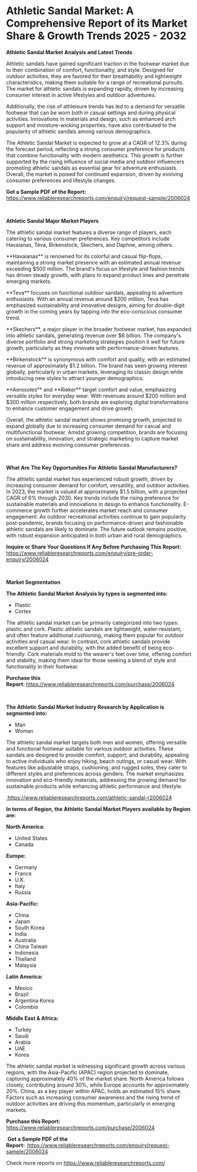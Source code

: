 <p><h1>Athletic Sandal Market: A Comprehensive Report of its Market Share & Growth Trends 2025 - 2032</h1></p><p><strong>Athletic Sandal Market Analysis and Latest Trends</strong></p>
<p><p>Athletic sandals have gained significant traction in the footwear market due to their combination of comfort, functionality, and style. Designed for outdoor activities, they are favored for their breathability and lightweight characteristics, making them suitable for a range of recreational pursuits. The market for athletic sandals is expanding rapidly, driven by increasing consumer interest in active lifestyles and outdoor adventures. </p><p>Additionally, the rise of athleisure trends has led to a demand for versatile footwear that can be worn both in casual settings and during physical activities. Innovations in materials and design, such as enhanced arch support and moisture-wicking properties, have also contributed to the popularity of athletic sandals among various demographics. </p><p>The Athletic Sandal Market is expected to grow at a CAGR of 12.3% during the forecast period, reflecting a strong consumer preference for products that combine functionality with modern aesthetics. This growth is further supported by the rising influence of social media and outdoor influencers promoting athletic sandals as essential gear for adventure enthusiasts. Overall, the market is poised for continued expansion, driven by evolving consumer preferences and lifestyle changes.</p></p>
<p><strong>Get a Sample PDF of the Report:&nbsp;</strong> <a href="https://www.reliableresearchreports.com/enquiry/request-sample/2006024?utm_campaign=2255&utm_medium=2&utm_source=Github&utm_content=ia&utm_term=06042025&utm_id=athletic-sandal">https://www.reliableresearchreports.com/enquiry/request-sample/2006024</a></p>
<p>&nbsp;</p>
<p><strong>Athletic Sandal Major Market Players</strong></p>
<p><p>The athletic sandal market features a diverse range of players, each catering to various consumer preferences. Key competitors include Havaianas, Teva, Birkenstock, Skechers, and Daphne, among others.</p><p>**Havaianas** is renowned for its colorful and casual flip-flops, maintaining a strong market presence with an estimated annual revenue exceeding $500 million. The brand's focus on lifestyle and fashion trends has driven steady growth, with plans to expand product lines and penetrate emerging markets.</p><p>**Teva** focuses on functional outdoor sandals, appealing to adventure enthusiasts. With an annual revenue around $200 million, Teva has emphasized sustainability and innovative designs, aiming for double-digit growth in the coming years by tapping into the eco-conscious consumer trend.</p><p>**Skechers**, a major player in the broader footwear market, has expanded into athletic sandals, generating revenue over $6 billion. The company's diverse portfolio and strong marketing strategies position it well for future growth, particularly as they innovate with performance-driven features.</p><p>**Birkenstock** is synonymous with comfort and quality, with an estimated revenue of approximately $1.2 billion. The brand has seen growing interest globally, particularly in urban markets, leveraging its classic design while introducing new styles to attract younger demographics.</p><p>**Aerosoles** and **Rieker** target comfort and value, emphasizing versatile styles for everyday wear. With revenues around $200 million and $300 million respectively, both brands are exploring digital transformations to enhance customer engagement and drive growth.</p><p>Overall, the athletic sandal market shows promising growth, projected to expand globally due to increasing consumer demand for casual and multifunctional footwear. Amidst growing competition, brands are focusing on sustainability, innovation, and strategic marketing to capture market share and address evolving consumer preferences.</p></p>
<p>&nbsp;</p>
<p><strong>What Are The Key Opportunities For Athletic Sandal Manufacturers?</strong></p>
<p><p>The athletic sandal market has experienced robust growth, driven by increasing consumer demand for comfort, versatility, and outdoor activities. In 2023, the market is valued at approximately $1.5 billion, with a projected CAGR of 6% through 2030. Key trends include the rising preference for sustainable materials and innovations in design to enhance functionality. E-commerce growth further accelerates market reach and consumer engagement. As outdoor recreational activities continue to gain popularity post-pandemic, brands focusing on performance-driven and fashionable athletic sandals are likely to dominate. The future outlook remains positive, with robust expansion anticipated in both urban and rural demographics.</p></p>
<p><strong>Inquire or Share Your Questions If Any Before Purchasing This Report:</strong> <a href="https://www.reliableresearchreports.com/enquiry/pre-order-enquiry/2006024?utm_campaign=2255&utm_medium=2&utm_source=Github&utm_content=ia&utm_term=06042025&utm_id=athletic-sandal">https://www.reliableresearchreports.com/enquiry/pre-order-enquiry/2006024</a></p>
<p>&nbsp;</p>
<p><strong>Market Segmentation</strong></p>
<p><strong>The Athletic Sandal Market Analysis by types is segmented into:</strong></p>
<p><ul><li>Plastic</li><li>Cortex</li></ul></p>
<p><p>The athletic sandal market can be primarily categorized into two types: plastic and cork. Plastic athletic sandals are lightweight, water-resistant, and often feature additional cushioning, making them popular for outdoor activities and casual wear. In contrast, cork athletic sandals provide excellent support and durability, with the added benefit of being eco-friendly. Cork materials mold to the wearer's feet over time, offering comfort and stability, making them ideal for those seeking a blend of style and functionality in their footwear.</p></p>
<p><strong>Purchase this Report:&nbsp;</strong><a href="https://www.reliableresearchreports.com/purchase/2006024?utm_campaign=2255&utm_medium=2&utm_source=Github&utm_content=ia&utm_term=06042025&utm_id=athletic-sandal">https://www.reliableresearchreports.com/purchase/2006024</a></p>
<p>&nbsp;</p>
<p><strong>The Athletic Sandal Market Industry Research by Application is segmented into:</strong></p>
<p><ul><li>Man</li><li>Woman</li></ul></p>
<p><p>The athletic sandal market targets both men and women, offering versatile and functional footwear suitable for various outdoor activities. These sandals are designed to provide comfort, support, and durability, appealing to active individuals who enjoy hiking, beach outings, or casual wear. With features like adjustable straps, cushioning, and rugged soles, they cater to different styles and preferences across genders. The market emphasizes innovation and eco-friendly materials, addressing the growing demand for sustainable products while enhancing athletic performance and lifestyle.</p></p>
<p><a href="https://www.reliableresearchreports.com/athletic-sandal-r2006024?utm_campaign=2255&utm_medium=2&utm_source=Github&utm_content=ia&utm_term=06042025&utm_id=athletic-sandal">&nbsp;https://www.reliableresearchreports.com/athletic-sandal-r2006024</a></p>
<p><strong>In terms of Region, the Athletic Sandal Market Players available by Region are:</strong></p>
<p>
    <p> <strong> North America: </strong>
        <ul>
            <li>United States</li>
            <li>Canada</li>
        </ul>
        </p> 
    <p> <strong> Europe: </strong>
        <ul>
            <li>Germany</li>
            <li>France</li>
            <li>U.K.</li>
            <li>Italy</li>
            <li>Russia</li>
        </ul>
        </p> 
    <p> <strong> Asia-Pacific: </strong>
        <ul>
            <li>China</li>
            <li>Japan</li>
            <li>South Korea</li>
            <li>India</li>
            <li>Australia</li>
            <li>China Taiwan</li>
            <li>Indonesia</li>
            <li>Thailand</li>
            <li>Malaysia</li>
        </ul>
        </p> 
    <p> <strong> Latin America: </strong>
        <ul>
            <li>Mexico</li>
            <li>Brazil</li>
            <li>Argentina Korea</li>
            <li>Colombia</li>
        </ul>
        </p> 
    <p> <strong> Middle East & Africa: </strong>
        <ul>
            <li>Turkey</li>
            <li>Saudi</li>
            <li>Arabia</li>
            <li>UAE</li>
            <li>Korea</li>
        </ul>
    </p>
    </p>
<p><p>The athletic sandal market is witnessing significant growth across various regions, with the Asia-Pacific (APAC) region projected to dominate, capturing approximately 40% of the market share. North America follows closely, contributing around 30%, while Europe accounts for approximately 20%. China, as a key player within APAC, holds an estimated 15% share. Factors such as increasing consumer awareness and the rising trend of outdoor activities are driving this momentum, particularly in emerging markets.</p></p>
<p><strong>Purchase this Report: </strong><a href="https://www.reliableresearchreports.com/purchase/2006024?utm_campaign=2255&utm_medium=2&utm_source=Github&utm_content=ia&utm_term=06042025&utm_id=athletic-sandal">https://www.reliableresearchreports.com/purchase/2006024</a></p>
<p>&nbsp;<strong>Get a Sample PDF of the Report:&nbsp;&nbsp;</strong><a href="https://www.reliableresearchreports.com/enquiry/request-sample/2006024?utm_campaign=2255&utm_medium=2&utm_source=Github&utm_content=ia&utm_term=06042025&utm_id=athletic-sandal">https://www.reliableresearchreports.com/enquiry/request-sample/2006024</a></p>
<p><strong></strong></p>
<p>Check more reports on <a href="https://www.reliableresearchreports.com/?utm_campaign=2255&utm_medium=2&utm_source=Github&utm_content=ia&utm_term=06042025&utm_id=athletic-sandal">https://www.reliableresearchreports.com/</a></p>